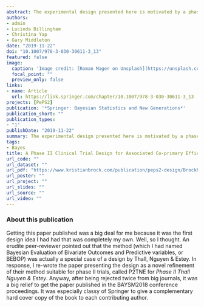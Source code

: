 ```yaml
---
abstract: The experimental design presented here is motivated by a phase II clinical trial called PePS2, investigating the efficacy and safety of an immunotherapy called pembrolizumab in a specific subgroup of lung cancer patients. Previous trials have shown that the probability of efficacy is correlated with particular patient variables. There are clinical trial designs that investigate co-primary efficacy and toxicity outcomes in phase II, but few that incorporate covariates. We present here the approach we developed for PePS2, latterly recognised to be a special case of a more general method originally presented by Thall, Nguyen and Estey. Their method incorporates covariates to conduct a dose-finding study but has been scarcely used in trials. Dose-finding is not required in PePS2 because a candidate dose has been widely tested. Starting from the most general case, we introduce our method as a novel refinement appropriate for use in phase II, and evaluate it using a simulation study. Our method shares information across patient cohorts. Simulations show it is more efficient than analysing the cohorts separately. Using the design in PePS2 with 60 patients to test the treatment in six cohorts determined by our baseline covariates, we can expect error rates typical of those used in phase II trials. However, we demonstrate that care must be taken when specifying the models for efficacy and toxicity because more complex models require greater sample sizes for acceptable simulated performance.
authors:
- admin
- Lucinda Billingham
- Christina Yap
- Gary Middleton
date: "2019-11-22"
doi: "10.1007/978-3-030-30611-3_13"
featured: false
image:
  caption: 'Image credit: [Roman Mager on Unsplash](https://unsplash.com/photos/5mZ_M06Fc9g)'
  focal_point: ""
  preview_only: false
links:
- name: Article
  url: https://link.springer.com/chapter/10.1007/978-3-030-30611-3_13
projects: [PePS2]
publication: '*Springer: Bayesian Statistics and New Generations*'
publication_short: ""
publication_types:
- "1"
publishDate: "2019-11-22"
summary: The experimental design presented here is motivated by a phase II clinical trial called PePS2, investigating the efficacy and safety of an immunotherapy called pembrolizumab in a specific subgroup of lung cancer patients. 
tags:
- Bayes
title: A Phase II Clinical Trial Design for Associated Co-primary Efficacy and Toxicity Outcomes with Baseline Covariates
url_code: ""
url_dataset: ""
url_pdf: "https://www.kristianbrock.com/publication/peps2-design/BrockP2TNE.pdf"
url_poster: ""
url_project: ""
url_slides: ""
url_source: ""
url_video: ""
---
```


### About this publication
Getting this paper published was a big deal for me because it was the first design idea I had had that was completely my own.
Well, so I thought.
An erudite peer-reviewer pointed out that the method (which I had named Bayesian Evaluation of Bivariate Outcomes and Predictive variables, or BEBOP) was actually a special case of a design by Thall, Nguyen & Estey.
In response, I re-wrote the paper presenting the design as a novel refinement of their method suitable for phase II trials, called P2TNE for _Phase II Thall Nguyen & Estey_. 
Anyway, after being rejected twice from big journals, it was a big relief to get the paper published in the BAYSM2018 conference proceedings.
It was especially classy of Springer to give a complementary hard cover copy of the book to each contributing author. 
